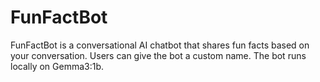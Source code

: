 # FunFactBot
FunFactBot is a conversational AI chatbot that shares fun facts based on your conversation. Users can give the bot a custom name. The bot runs locally on Gemma3:1b.
